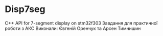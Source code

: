 # Disp7seg
C++ API for 7-segment display on stm32f303
Завдання для практичної роботи з АКС
Виконали: Євгеній Оренчук та Арсен Тимчишин
